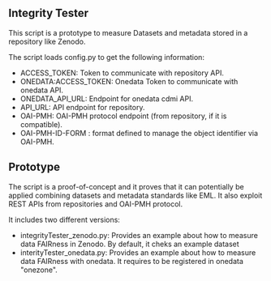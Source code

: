 Integrity Tester
-----------------------------------
This script is a prototype to measure Datasets and metadata stored in a repository like Zenodo.

The script loads config.py to get the following information:

 - ACCESS_TOKEN: Token to communicate with repository API.
 - ONEDATA:ACCESS_TOKEN: Onedata Token to communicate with onedata API.
 - ONEDATA_API_URL: Endpoint for onedata cdmi API.
 - API_URL: API endpoint for repository.
 - OAI-PMH: OAI-PMH protocol endpoint (from repository, if it is compatible).
 - OAI-PMH-ID-FORM : format defined to manage the object identifier via OAI-PMH.
 
 Prototype
 -----------------------------------
 The script is a proof-of-concept and it proves that it can potentially be applied combining datasets and metadata standards like EML. It also exploit REST APIs from repositories and OAI-PMH protocol.
 
 It includes two different versions:
  - integrityTester_zenodo.py: Provides an example about how to measure data FAIRness in Zenodo. By default, it cheks an example dataset
  - interityTester_onedata.py: Provides an example about how to measure data FAIRness with onedata. It requires to be registered in onedata "onezone".
